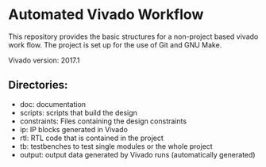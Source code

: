# Automated Vivado Workflow #

This repository provides the basic structures for a non-project based vivado
work flow. The project is set up for the use of Git and GNU Make.

Vivado version: 2017.1

## Directories: ##
   * doc: documentation
   * scripts: scripts that build the design
   * constraints: Files containing the design constraints
   * ip: IP blocks generated in Vivado
   * rtl: RTL code that is contained in the project
   * tb: testbenches to test single modules or the whole project
   * output: output data generated by Vivado runs (automatically generated)
